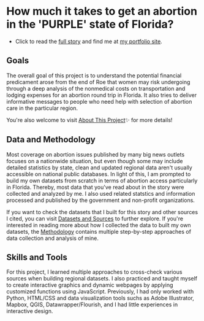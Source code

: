 # How much it takes to get an abortion in the 'PURPLE' state of Florida?

- Click to read the [full story](https://luyi-eve.github.io/fl-abortion-costs/) and find me at [my portfolio site](https://luyi-eve.github.io).

## Goals

The overall goal of this project is to understand the potential financial predicament arose from the end of Roe that women may risk undergoing through a deep analysis of the nonmedical costs on transportation and lodging expenses for an abortion round trip in Florida. It also tries to deliver informative messages to people who need help with selection of abortion care in the particular region. 

You're also welcome to visit [About This Project](https://luyi-eve.github.io/fl-abortion-costs/about-and-sources)✨ for more details!

## Data and Methodology

Most coverage on abortion issues published by many big news outlets focuses on a nationwide situation, but even though some may include detailed statistics by state, clean and updated regional data aren't usually accessible on national public databases. In light of this, I am prompted to build my own datasets from scratch in terms of abortion access particularly in Florida. Thereby, most data that you've read about in the story were collected and analyzed by me. I also used related statstics and information processed and published by the government and non-profit organizations. 

If you want to check the datasets that I built for this story and other sources I cited, you can visit [Datasets and Sources](https://luyi-eve.github.io/fl-abortion-costs/about-and-sources#datasets-and-sources) to further explore. If you're interested in reading more about how I collected the data to built my own datasets, the [Methodology](https://luyi-eve.github.io/fl-abortion-costs/#methodology) contains multiple step-by-step approaches of data collection and analysis of mine.

## Skills and Tools

For this project, I learned multiple approaches to cross-check various sources when building regional datasets. I also practiced and taught myself to create interactive graphics and dynamic webpages by applying customized functions using JavaScript. Previously, I had only worked with Python, HTML/CSS and  data visualization tools suchs as Adobe Illustrator, Mapbox, QGIS, Datawrapper/Flourish, and I had little experiences in interactive design.
